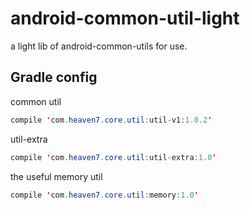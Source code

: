 # android-common-util-light
a light lib of android-common-utils for use.

## Gradle config

common util
 ``` java
compile 'com.heaven7.core.util:util-v1:1.0.2'
 ```
 
 util-extra
 ``` java
compile 'com.heaven7.core.util:util-extra:1.0'
 ```
 
 the useful memory util 
 ``` java
 compile 'com.heaven7.core.util:memory:1.0'
 ```
